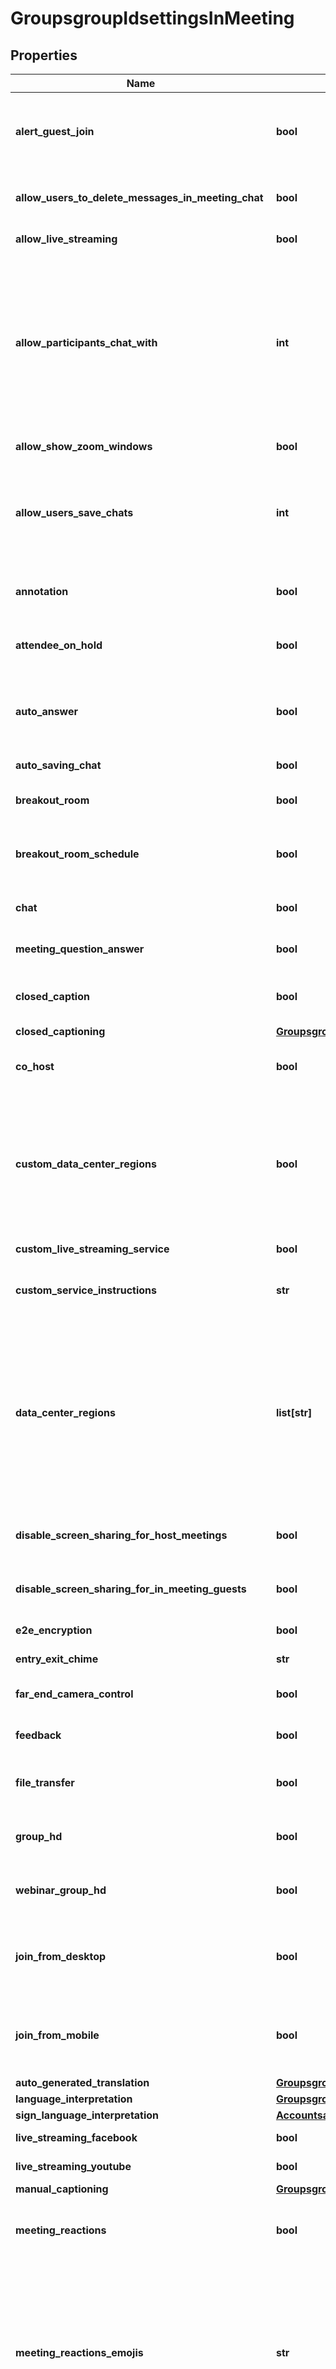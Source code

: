 # GroupsgroupIdsettingsInMeeting

## Properties
Name | Type | Description | Notes
------------ | ------------- | ------------- | -------------
**alert_guest_join** | **bool** | Allow participants who belong to your account to see that a guest (someone who does not belong to your account) is participating in the meeting/webinar. | [optional] 
**allow_users_to_delete_messages_in_meeting_chat** | **bool** | If the value of this field is set to &#x60;true&#x60;,  allow users to delete messages in the in-meeting chat.  | [optional] 
**allow_live_streaming** | **bool** | Whether livestreaming is enabled. | [optional] 
**allow_participants_chat_with** | **int** | Whether to allow participants to only chat with certain groups: * &#x60;1&#x60; - The participant cannot use chat. * &#x60;2&#x60; - Host and co-hosts only.  * &#x60;3&#x60; - The participant can chat with other participants publicly. * &#x60;4&#x60; - The participant can chat with other participants publicly and privately.  **Note:** This setting is only available with client versions 5.7.3 and above. | [optional] 
**allow_show_zoom_windows** | **bool** | Show Zoom windows during screen share. | [optional] 
**allow_users_save_chats** | **int** | Whether to allow participants to save meeting chats. * &#x60;1&#x60; - Participants cannot save meeting chats. * &#x60;2&#x60; - Participants can only save host and co-host meeting chats. * &#x60;3&#x60; - Participants can save all meeting chats. | [optional] 
**annotation** | **bool** | Allow participants to use annotation tools to add information to shared screens. | [optional] 
**attendee_on_hold** | **bool** | Allow host to put attendee on hold.  **This field has been deprecated and is no longer supported.** | [optional] [default to False]
**auto_answer** | **bool** | Enable users to see and add contacts to &#x27;auto-answer group&#x27; in the contact list on chat. Any call from members of this group will be automatically answered. | [optional] 
**auto_saving_chat** | **bool** | Automatically save all in-meeting chats. | [optional] 
**breakout_room** | **bool** | Allow host to split meeting participants into separate, smaller rooms. | [optional] 
**breakout_room_schedule** | **bool** | Whether the host can assign participants to breakout rooms when scheduling. This feature is **only** available in version 4.5.0 or higher. | [optional] 
**chat** | **bool** | Allow meeting participants to send chat message visible to all participants. | [optional] 
**meeting_question_answer** | **bool** | Allow participants to ask questions for the host and participants to answer. | [optional] 
**closed_caption** | **bool** | Allow host to type closed captions or assign a participant/third party device to add closed captions. | [optional] 
**closed_captioning** | [**GroupsgroupIdsettingsInMeetingClosedCaptioning**](GroupsgroupIdsettingsInMeetingClosedCaptioning.md) |  | [optional] 
**co_host** | **bool** | Allow the host to add co-hosts. Co-hosts have the same in-meeting controls as the host. | [optional] 
**custom_data_center_regions** | **bool** | If set to &#x60;true&#x60;, you can [select data center regions](https://support.zoom.us/hc/en-us/articles/360042411451-Selecting-data-center-regions-for-hosted-meetings-and-webinars) to be used by this group for hosting their real-time meeting and webinar traffic. These regions can be provided in the &#x60;data_center_regions&#x60; field. If set to &#x60;false&#x60;, the regions cannot be customized and the default regions will be used. | [optional] 
**custom_live_streaming_service** | **bool** | Whether custom livestreaming is enabled. | [optional] 
**custom_service_instructions** | **str** | The specific instructions to allow your account&#x27;s meeting hosts to configure a custom livestream. | [optional] 
**data_center_regions** | **list[str]** | If the value of &#x60;custom_data_center_regions&#x60; is &#x60;true&#x60;, a comma-separated list of the following [data center regions](https://support.zoom.us/hc/en-us/articles/360059254691-Datacenter-abbreviation-list) to opt in to.  * &#x60;AU&#x60; - Australia. * &#x60;LA&#x60; - Latin America.  * &#x60;CA&#x60; - Canada.  * &#x60;CN&#x60; - China.  * &#x60;DE&#x60; - Germany.  * &#x60;HK&#x60; - Hong Kong SAR.  * &#x60;IN&#x60; - India.  * &#x60;IE&#x60; - Ireland.  * &#x60;TY&#x60; - Japan.  * &#x60;MX&#x60; - Mexico.  * &#x60;NL&#x60; - Netherlands.  * &#x60;SG&#x60; - Singapore.  * &#x60;US&#x60; - United States. | [optional] 
**disable_screen_sharing_for_host_meetings** | **bool** | Whether to enable the **Disable desktop screen sharing for meetings you host** setting. | [optional] 
**disable_screen_sharing_for_in_meeting_guests** | **bool** | Whether to enable the **Disable screen sharing when guests are in the meeting** setting. | [optional] 
**e2e_encryption** | **bool** | Require that all meetings are encrypted using AES. | [optional] 
**entry_exit_chime** | **str** | Play sound when participants join or leave. | [optional] 
**far_end_camera_control** | **bool** | Allow another user to take control of the camera during a meeting. | [optional] 
**feedback** | **bool** | Enable users to provide feedback to Zoom at the end of the meeting. | [optional] 
**file_transfer** | **bool** | Indicates whether [in-meeting file transfer](https://support.zoom.us/hc/en-us/articles/209605493-In-meeting-file-transfer) setting has been enabled for the users in the group or not. | [optional] 
**group_hd** | **bool** | Enable higher quality video for host and participants in Meeting. This will require more bandwidth. | [optional] 
**webinar_group_hd** | **bool** | Enable higher quality video for host and participants in Webinar. This will require more bandwidth. | [optional] 
**join_from_desktop** | **bool** | Whether to allow participants to join a meeting directly from their desktop browser. Note that the meeting experience from the desktop browser is limited. | [optional] 
**join_from_mobile** | **bool** | Whether to allow participants to join a meeting directly from their mobile browser. Note that the meeting experience from the mobile browser is limited. | [optional] 
**auto_generated_translation** | [**GroupsgroupIdsettingsInMeetingAutoGeneratedTranslation**](GroupsgroupIdsettingsInMeetingAutoGeneratedTranslation.md) |  | [optional] 
**language_interpretation** | [**GroupsgroupIdsettingsInMeetingLanguageInterpretation**](GroupsgroupIdsettingsInMeetingLanguageInterpretation.md) |  | [optional] 
**sign_language_interpretation** | [**AccountsaccountIdsettingsInMeetingSignLanguageInterpretation**](AccountsaccountIdsettingsInMeetingSignLanguageInterpretation.md) |  | [optional] 
**live_streaming_facebook** | **bool** | Whether Facebook livestreaming is enabled. | [optional] 
**live_streaming_youtube** | **bool** | Whether YouTube livestreaming is enabled. | [optional] 
**manual_captioning** | [**GroupsgroupIdsettingsInMeetingManualCaptioning**](GroupsgroupIdsettingsInMeetingManualCaptioning.md) |  | [optional] 
**meeting_reactions** | **bool** | Whether meeting participants can [communicate using the emoji reactions](https://support.zoom.us/hc/en-us/articles/115001286183-Nonverbal-feedback-and-meeting-reactions) located in the **Reactions** menu in the meeting toolbar. | [optional] 
**meeting_reactions_emojis** | **str** | Choose from these meeting reaction options. * &#x60;all&#x60; - All emojis: Allow meeting participants to use any emoji available in Zoom chat as a reaction in a meeting. * &#x60;selected&#x60; - Selected emojis: Allow meeting participants to use the 6 standard meeting reaction emojis: Clapping Hands, Thumbs Up, Heart, Tears of Joy, Open Mouth, Party Popper (Tada, Celebration)  | [optional] 
**allow_host_panelists_to_use_audible_clap** | **bool** | Whether to allow host and panelist to use audible clap. | [optional] 
**webinar_reactions** | **bool** | Set this field to true to use [webinar reactions](https://support.zoom.us/hc/en-us/articles/4803536268429). | [optional] 
**meeting_survey** | **bool** | Whether to allow the host to present a survey to participants once a meeting has ended. This feature is only available in version 5.7.3 or higher. | [optional] 
**non_verbal_feedback** | **bool** | Allow participants in a meeting can provide nonverbal feedback and express opinions by clicking on icons in the Participants panel. | [optional] 
**only_host_view_device_list** | **bool** | Show the list of H.323/SIP devices only to the host. | [optional] 
**original_audio** | **bool** | Allow users to select original sound during a meeting. | [optional] 
**polling** | **bool** | Add &#x27;Polls&#x27; to the meeting controls. This allows the host to survey the attendees. | [optional] 
**post_meeting_feedback** | **bool** | Display end-of-meeting experience feedback survey. | [optional] 
**private_chat** | **bool** | Allow meeting participants to send a private 1:1 message to another participant. | [optional] 
**record_play_own_voice** | **bool** | When each participant joins by telephone, allow the option to record and play their own voice as entry and exit chimes. | [optional] 
**remote_control** | **bool** | During screen sharing, allow the person who is sharing to let others control the shared content. | [optional] 
**remote_support** | **bool** | Allow meeting host to provide 1:1 remote support to another participant. | [optional] 
**request_permission_to_unmute** | **bool** | Indicate whether the [**Request permission to unmute participants**](https://support.zoom.us/hc/en-us/articles/203435537-Muting-and-unmuting-participants-in-a-meeting#h_01EGK4XFWS1SJGZ71MYGKF7260) option should be enabled for the group or not. | [optional] 
**screen_sharing** | **bool** | Allow host and participants to share their screen or content during meetings. | [optional] 
**sending_default_email_invites** | **bool** | Allow users to invite participants by email only by default. | [optional] 
**show_a_join_from_your_browser_link** | **bool** | Whether to allow participants to join a meeting directly from their browser and bypass the Zoom application download process. This is useful for participants who cannot download, install, or run applications. Note that the meeting experience from the browser is limited. | [optional] 
**show_browser_join_link** | **bool** | Allow participants to join a meeting directly from their browser. | [optional] 
**show_device_list** | **bool** | Show the list of H.323/SIP devices. | [optional] 
**show_meeting_control_toolbar** | **bool** | Always show meeting controls during a meeting. | [optional] 
**slide_control** | **bool** | Whether the person sharing during a presentation can allow others to control the slide presentation. This feature is only available in version 5.8.3 or higher. | [optional] 
**stereo_audio** | **bool** | Allow users to select stereo audio during a meeting. | [optional] 
**use_html_format_email** | **bool** | Allow  HTML formatting instead of plain text for meeting invitations scheduled with the Outlook plugin. | [optional] 
**virtual_background** | **bool** | Enable virtual background. | [optional] 
**waiting_room** | **bool** | Attendees cannot join a meeting until a host admits them individually from the waiting room. | [optional] 
**webinar_chat** | [**GroupsgroupIdsettingsInMeetingWebinarChat**](GroupsgroupIdsettingsInMeetingWebinarChat.md) |  | [optional] 
**webinar_live_streaming** | [**GroupsgroupIdsettingsInMeetingWebinarLiveStreaming**](GroupsgroupIdsettingsInMeetingWebinarLiveStreaming.md) |  | [optional] 
**meeting_polling** | [**GroupsgroupIdsettingsInMeetingMeetingPolling**](GroupsgroupIdsettingsInMeetingMeetingPolling.md) |  | [optional] 
**webinar_polling** | [**GroupsgroupIdsettingsInMeetingWebinarPolling**](GroupsgroupIdsettingsInMeetingWebinarPolling.md) |  | [optional] 
**webinar_question_answer** | **bool** | Whether attendees can ask the host and panelists questions in the webinar. | [optional] 
**webinar_survey** | **bool** | Whether to allow the host to present surveys to attendees once a webinar has ended. | [optional] 
**whiteboard** | **bool** | Allow participants to share a whiteboard that includes annotation tools. | [optional] 
**who_can_share_screen** | **str** | Indicates who can share their screen or content during meetings. The value can be one of the following:      &#x60;host&#x60;: Only host can share the screen.     &#x60;all&#x60;: Both hosts and attendees can share their screen during meetings. For Webinar, the hosts and panelists can start screen sharing, but not the attendees.  | [optional] 
**who_can_share_screen_when_someone_is_sharing** | **str** | Indicates who is allowed to start sharing screen when someone else in the meeting is sharing their screen. The value can be one of the following:     &#x60;host&#x60;: Only a host can share the screen when someone else is sharing.     &#x60;all&#x60;: Anyone in the meeting is allowed to start sharing their screen when someone else is sharing. For Webinar, the hosts and panelists can start screen sharing, but not the attendees.  | [optional] 
**participants_share_simultaneously** | **str** | Indicates how many participants can share at the same time. The value can be one of the following:     &#x60;one&#x60;: Only one participant can share at a time .     &#x60;multiple&#x60;: Multiple participants can share simultaneously (dual monitors recommended) . For Webinar, the hosts and panelists can start screen sharing, but not the attendees.  | [optional] 
**workplace_by_facebook** | **bool** | Whether Workplace by Facebook is enabled. | [optional] 

[[Back to Model list]](../README.md#documentation-for-models) [[Back to API list]](../README.md#documentation-for-api-endpoints) [[Back to README]](../README.md)

